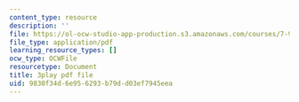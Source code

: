 ```yaml
---
content_type: resource
description: ''
file: https://ol-ocw-studio-app-production.s3.amazonaws.com/courses/7-91j-foundations-of-computational-and-systems-biology-spring-2014/9830f34d6e956293b79dd03ef7945eea_So6MK_FcP4E.pdf
file_type: application/pdf
learning_resource_types: []
ocw_type: OCWFile
resourcetype: Document
title: 3play pdf file
uid: 9830f34d-6e95-6293-b79d-d03ef7945eea
---
```

